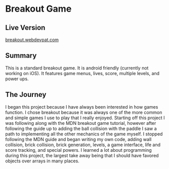 # Breakout Game

## Live Version

[breakout.webdevpat.com](https://breakout.webdevpat.com)

## Summary

This is a standard breakout game. It is android friendly (currently not working on iOS). It features game menus, lives, score, multiple levels, and power ups. 

## The Journey

I began this project because I have always been interested in how games function. I chose breakout because it was always one of the more common and simple games I use to play that I really enjoyed. Starting off this project I was following along with the MDN breakout game tutorial, however after following the guide up to adding the ball collision with the paddle I saw a path to implementing all the other mechanics of the game myself. I stopped following the MDN guide and began writing my own code, adding wall collision, brick collision, brick generation, levels, a game interface, life and score tracking, and special powers. I learned a lot about programming during this project, the largest take away being that I should have favored objects over arrays in many places.

